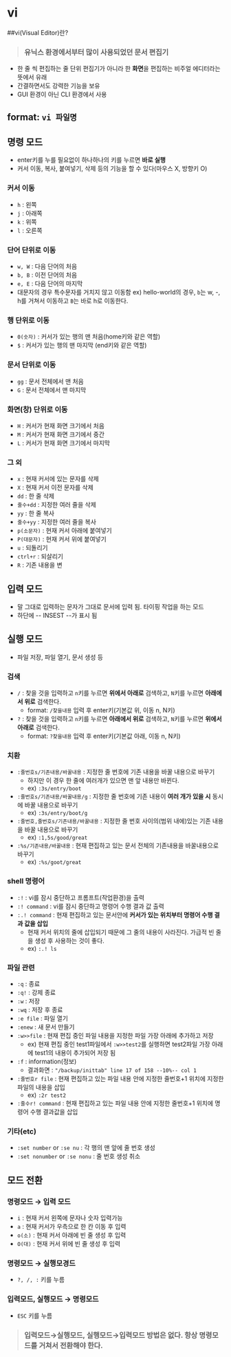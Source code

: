 # vi
##vi(Visual Editor)란?
> ### 유닉스 환경에서부터 많이 사용되었던 문서 편집기
* 한 줄 씩 편집하는 줄 단위 편집기가 아니라 한 **화면**을 편집하는 비주얼 에디터라는 뜻에서 유래
* 간결하면서도 강력한 기능을 보유
* GUI 환경이 아닌 CLI 환경에서 사용

## format: `vi 파일명`
## 명령 모드
* enter키를 누를 필요없이 하나하나의 키를 누르면 **바로 실행**
* 커서 이동, 복사, 붙여넣기, 삭제 등의 기능을 할 수 있다(마우스 X, 방향키 O)
### 커서 이동
* `h` : 왼쪽
* `j` : 아래쪽
* `k` : 위쪽
* `l` : 오른쪽
### 단어 단위로 이동
* `w, W` : 다음 단어의 처음
* `b, B` : 이전 단어의 처음
* `e, E` : 다음 단어의 마지막
* 대문자의 경우 특수문자를 거치지 않고 이동함
ex) hello-world의 경우, `b`는 w, -, h를 거쳐서 이동하고 `B`는 바로 h로 이동한다.
### 행 단위로 이동
* `0(숫자)` : 커서가 있는 행의 맨 처음(home키와 같은 역할)
* `$` : 커서가 있는 행의 맨 마지막 (end키와 같은 역할)
### 문서 단위로 이동
* `gg` : 문서 전체에서 맨 처음
* `G` : 문서 전체에서 맨 마지막
### 화면(창) 단위로 이동
* `H` : 커서가 현재 화면 크기에서 처음
* `M` : 커서가 현재 화면 크기에서 중간
* `L` : 커서가 현재 화면 크기에서 마지막
### 그 외
* `x` : 현재 커서에 있는 문자를 삭제
* `X` : 현재 커서 이전 문자를 삭제
* `dd` : 한 줄 삭제
* `줄수+dd` : 지정한 여러 줄을 삭제
* `yy` : 한 줄 복사
* `줄수+yy` : 지정한 여러 줄을 복사
* `p(소문자)` : 현재 커서 아래에 붙여넣기
* `P(대문자)` : 현재 커서 위에 붙여넣기
* `u` : 되돌리기
* `ctrl+r` : 되살리기
* `R` : 기존 내용을 변

## 입력 모드
* 말 그대로 입력하는 문자가 그대로 문서에 입력 됨. 타이핑 작업을 하는 모드
* 하단에 -- INSEST --가 표시 됨

## 실행 모드
* 파일 저장, 파일 열기, 문서 생성 등
### 검색
* `/` : 찾을 것을 입력하고 `n`키를 누르면 **위에서 아래로** 검색하고, `N`키를 누르면 **아래에서 위로** 검색한다.
  * format: `/찾을내용` 입력 후 enter키(기본값 위, 이동 n, N키)
* `?` : 찾을 것을 입력하고 `n`키를 누르면 **아래에서 위로** 검색하고, `N`키를 누르면 **위에서 아래로** 검색한다.
  * format: `?찾을내용` 입력 후 enter키(기본값 아래, 이동 n, N키)
### 치환
* `:줄번호s/기존내용/바꿀내용` : 지정한 줄 번호에 기존 내용을 바꿀 내용으로 바꾸기
  * 하지만 이 경우 한 줄에 여러개가 있으면 맨 앞 내용만 바뀐다.
  * ex) `:3s/entry/boot`
* `:줄번호s/기존내용/바꿀내용/g` : 지정한 줄 번호에 기존 내용이 **여러 개가 있을 시** 동시에 바꿀 내용으로 바꾸기
  * ex) `:3s/entry/boot/g`
* `:줄번호,줄번호s/기존내용/바꿀내용` : 지정한 줄 번호 사이의(범위 내에)있는 기존 내용을 바꿀 내용으로 바꾸기
  * ex) `:1,5s/good/great`
* `:%s/기존내용/바꿀내용` : 현재 편집하고 있는 문서 전체의 기존내용을 바꿀내용으로 바꾸기
  * ex) `:%s/goot/great`
### shell 명령어
* `:!` : vi를 잠시 중단하고 프롬프트(작업환경)을 출력
* `:! command` : vi를 잠시 중단하고 명령어 수행 결과 값 출력
* `:.! command` : 현재 편집하고 있는 문서안에 **커서가 있는 위치부터 명령어 수행 결과 값을 삽입**
  * 현재 커서 위치의 줄에 삽입되기 때문에 그 줄의 내용이 사라진다. 가급적 빈 줄을 생성 후 사용하는 것이 좋다.
  * ex) `:.! ls`
### 파일 관련
* `:q` : 종료
* `:q!` : 강제 종료
* `:w` : 저장
* `:wq` : 저장 후 종료
* `:e file` : 파일 열기
* `:enew` : 새 문서 만들기
* `:w>>file` : 현재 편집 중인 파일 내용을 지정한 파일 가장 아래에 추가하고 저장
  * ex) 현재 편집 중인 test1파일에서 `:w>>test2`를 실행하면 test2파일 가장 아래에 test1의 내용이 추가되어 저장 됨
* `:f` : information(정보)
  * 결과화면 : `"/backup/inittab" line 17 of 158 --10%-- col 1`
* `:줄번호r file` : 현재 편집하고 있는 파일 내용 안에 지정한 줄번호+1 위치에 지정한 파일의 내용을 삽입
  * ex) `:2r test2`
* `:줄수r! command` : 현재 편집하고 있는 파일 내용 안에 지정한 줄번호+1 위치에 명령어 수행 결과값을 삽입

### 기타(etc)
* `:set number` or `:se nu` : 각 행의 맨 앞에 줄 번호 생성
* `:set nonumber` or `:se nonu` : 줄 번호 생성 취소


## 모드 전환
### 명령모드 → 입력 모드
* `i` : 현재 커서 왼쪽에 문자나 숫자 입력가능
* `a` : 현재 커서가 우측으로 한 칸 이동 후 입력
* `o(소)` : 현재 커서 아래에 빈 줄 생성 후 입력
* `O(대)` : 현재 커서 위에 빈 줄 생성 후 입력
### 명령모드 → 실행모경드
* `?, /, :` 키를 누름
### 입력모드, 실행모드 → 명령모드
* `ESC` 키를 누름
> ### 입력모드→실행모드, 실행모드→입력모드 방법은 없다. 항상 명령모드를 거쳐서 전환해야 한다.

